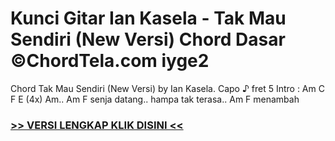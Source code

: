 
 # Kunci Gitar Ian Kasela - Tak Mau Sendiri (New Versi) Chord Dasar ©ChordTela.com iyge2


Chord Tak Mau Sendiri (New Versi) by Ian Kasela. Capo ♪ fret 5 Intro : Am C F E (4x) Am.. Am F senja datang.. hampa tak terasa.. Am F menambah

###  <a href="https://shortlighzx.web.app?sq=Kunci Gitar Ian Kasela - Tak Mau Sendiri (New Versi) Chord Dasar ©ChordTela.com"> >> VERSI LENGKAP KLIK DISINI << </a>

